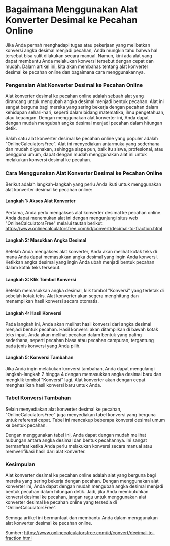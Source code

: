 Bagaimana Menggunakan Alat Konverter Desimal ke Pecahan Online
==============================================================

Jika Anda pernah menghadapi tugas atau pekerjaan yang melibatkan konversi angka desimal menjadi pecahan, Anda mungkin tahu bahwa hal tersebut bisa sulit dilakukan secara manual. Namun, kini ada alat yang dapat membantu Anda melakukan konversi tersebut dengan cepat dan mudah. Dalam artikel ini, kita akan membahas tentang alat konverter desimal ke pecahan online dan bagaimana cara menggunakannya.

### Pengenalan Alat Konverter Desimal ke Pecahan Online

Alat konverter desimal ke pecahan online adalah sebuah alat yang dirancang untuk mengubah angka desimal menjadi bentuk pecahan. Alat ini sangat berguna bagi mereka yang sering bekerja dengan pecahan dalam kehidupan sehari-hari, seperti dalam bidang matematika, ilmu pengetahuan, atau keuangan. Dengan menggunakan alat konverter ini, Anda dapat dengan mudah mengubah angka desimal menjadi pecahan dalam hitungan detik.

Salah satu alat konverter desimal ke pecahan online yang populer adalah "OnlineCalculatorsFree". Alat ini menyediakan antarmuka yang sederhana dan mudah digunakan, sehingga siapa pun, baik itu siswa, profesional, atau pengguna umum, dapat dengan mudah menggunakan alat ini untuk melakukan konversi desimal ke pecahan.

### Cara Menggunakan Alat Konverter Desimal ke Pecahan Online

Berikut adalah langkah-langkah yang perlu Anda ikuti untuk menggunakan alat konverter desimal ke pecahan online:

#### Langkah 1: Akses Alat Konverter

Pertama, Anda perlu mengakses alat konverter desimal ke pecahan online. Anda dapat menemukan alat ini dengan mengunjungi situs web "OnlineCalculatorsFree" melalui tautan berikut: <https://www.onlinecalculatorsfree.com/id/convert/decimal-to-fraction.html>

#### Langkah 2: Masukkan Angka Desimal

Setelah Anda mengakses alat konverter, Anda akan melihat kotak teks di mana Anda dapat memasukkan angka desimal yang ingin Anda konversi. Ketikkan angka desimal yang ingin Anda ubah menjadi bentuk pecahan dalam kotak teks tersebut.

#### Langkah 3: Klik Tombol Konversi

Setelah memasukkan angka desimal, klik tombol "Konversi" yang terletak di sebelah kotak teks. Alat konverter akan segera menghitung dan menampilkan hasil konversi secara otomatis.

#### Langkah 4: Hasil Konversi

Pada langkah ini, Anda akan melihat hasil konversi dari angka desimal menjadi bentuk pecahan. Hasil konversi akan ditampilkan di bawah kotak teks input. Anda akan melihat pecahan dalam bentuk yang paling sederhana, seperti pecahan biasa atau pecahan campuran, tergantung pada jenis konversi yang Anda pilih.

#### Langkah 5: Konversi Tambahan

Jika Anda ingin melakukan konversi tambahan, Anda dapat mengulangi langkah-langkah 2 hingga 4 dengan memasukkan angka desimal baru dan mengklik tombol "Konversi" lagi. Alat konverter akan dengan cepat menghasilkan hasil konversi baru untuk Anda.

### Tabel Konversi Tambahan

Selain menyediakan alat konverter desimal ke pecahan, "OnlineCalculatorsFree" juga menyediakan tabel konversi yang berguna untuk referensi cepat. Tabel ini mencakup beberapa konversi desimal umum ke bentuk pecahan.

Dengan menggunakan tabel ini, Anda dapat dengan mudah melihat hubungan antara angka desimal dan bentuk pecahannya. Ini sangat bermanfaat ketika Anda perlu melakukan konversi secara manual atau memverifikasi hasil dari alat konverter.

### Kesimpulan

Alat konverter desimal ke pecahan online adalah alat yang berguna bagi mereka yang sering bekerja dengan pecahan. Dengan menggunakan alat konverter ini, Anda dapat dengan mudah mengubah angka desimal menjadi bentuk pecahan dalam hitungan detik. Jadi, jika Anda membutuhkan konversi desimal ke pecahan, jangan ragu untuk menggunakan alat konverter desimal ke pecahan online yang tersedia di "OnlineCalculatorsFree".

Semoga artikel ini bermanfaat dan membantu Anda dalam menggunakan alat konverter desimal ke pecahan online.

Sumber: <https://www.onlinecalculatorsfree.com/id/convert/decimal-to-fraction.html>